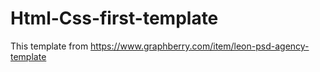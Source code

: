# Html-Css-first-template
This template from https://www.graphberry.com/item/leon-psd-agency-template 
